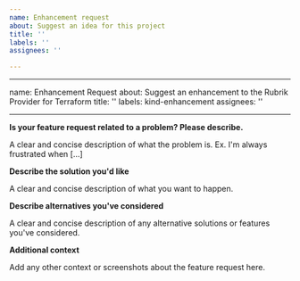 ```yaml
---
name: Enhancement request
about: Suggest an idea for this project
title: ''
labels: ''
assignees: ''

---
```


---
name: Enhancement Request
about: Suggest an enhancement to the Rubrik Provider for Terraform
title: ''
labels: kind-enhancement
assignees: ''

---

**Is your feature request related to a problem? Please describe.**

A clear and concise description of what the problem is. Ex. I'm always frustrated when [...]

**Describe the solution you'd like**

A clear and concise description of what you want to happen.

**Describe alternatives you've considered**

A clear and concise description of any alternative solutions or features you've considered.

**Additional context**

Add any other context or screenshots about the feature request here.
